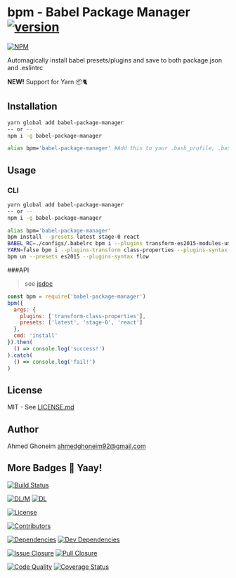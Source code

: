 # bpm - Babel Package Manager [![version](https://img.shields.io/npm/v/babel-package-manager.svg)]()

[![NPM](https://nodei.co/npm/babel-package-manager.png)](https://nodei.co/npm/babel-package-manager/)

Automagically install babel presets/plugins and save to both package.json and .eslintrc

**NEW!** Support for Yarn 📦🐈

## Installation
```bash
yarn global add babel-package-manager
-- or --
npm i -g babel-package-manager

alias bpm='babel-package-manager' #Add this to your .bash_profile, .bashrc, .zshrc, etc.
```

## Usage
### CLI
```bash
yarn global add babel-package-manager
-- or --
npm i -g babel-package-manager

alias bpm='babel-package-manager'
bpm install --presets latest stage-0 react
BABEL_RC=./configs/.babelrc bpm i --plugins transform-es2015-modules-umd --presets latest
YARN=false bpm i --plugins-transform class-properties --plugins-syntax flow
bpm un --presets es2015 --plugins-syntax flow
```

###API
> see [jsdoc](https://raw.githubusercontent.com/aghoneim92/bpm/tree/docs/jsdoc/index.html)

```javascript
const bpm = require('babel-package-manager')
bpm({
  args: {
    plugins: ['transform-class-properties'],
    presets: ['latest', 'stage-0', 'react']
  },
  cmd: 'install'
}).then(
  () => console.log('success!')
).catch(
  () => console.log('fail!')
)
```

## License
MIT - See [LICENSE.md](https://github.com/aghoneim92/bpm/blob/master/LICENSE.md)

## Author
Ahmed Ghoneim <ahmedghoneim92@gmail.com>

## More Badges 📛 **Yaay!**

[![Build Status](https://travis-ci.org/aghoneim92/bpm.svg?branch=master)](https://travis-ci.org/aghoneim92/bpm)

[![DL/M](https://img.shields.io/npm/dm/babel-package-manager.svg)]() [![DL](https://img.shields.io/npm/dt/babel-package-manager.svg)]()

[![License](https://img.shields.io/npm/l/babel-package-manager.svg)]()

[![Contributors](https://img.shields.io/github/contributors/aghoneim92/bpm.svg)]()

[![Dependencies](https://img.shields.io/david/aghoneim92/bpm.svg)]() [![Dev Dependencies](https://img.shields.io/david/dev/aghoneim92/bpm.svg)]()

[![Issue Closure](https://img.shields.io/issuestats/i/github/aghoneim92/bpm.svg)]() [![Pull Closure](https://img.shields.io/issuestats/p/github/aghoneim92/bpm.svg)]()

[![Code Quality](https://api.codacy.com/project/badge/Grade/b7bcff3bc8b14464ad1fb5dc4b00f08f)](https://www.codacy.com/app/ahmedghoneim92/bpm?utm_source=github.com&amp;utm_medium=referral&amp;utm_content=aghoneim92/bpm&amp;utm_campaign=Badge_Grade) [![Coverage Status](https://coveralls.io/repos/github/aghoneim92/bpm/badge.svg?branch=master)](https://coveralls.io/github/aghoneim92/bpm?branch=master)
